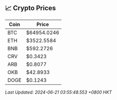 ## 📈 Crypto Prices

| Coin | Price |
| ---- | ----- |
| BTC | $64954.0246 |
| ETH | $3522.5584 |
| BNB | $592.2726 |
| CRV | $0.3423 |
| ARB | $0.8077 |
| OKB | $42.8933 |
| DOGE | $0.1243 |

_Last Updated: 2024-06-21 03:55:48.553 +0800 HKT_